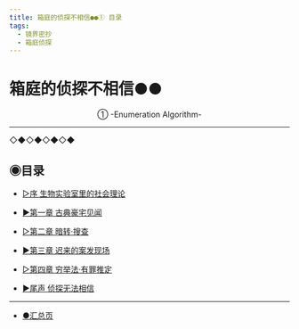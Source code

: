 ```yaml
---
title: 箱庭的侦探不相信●●① 目录
tags:
  - 镜界密抄
  - 箱庭侦探
---
```


# 箱庭的侦探不相信●●
<center>①  -Enumeration Algorithm-</center>


---
◇◆◇◆◇◆◇◆

## ◉目录


- [▷序  生物实验室里的社会理论](https://luciasnote.space/_posts/2020-10-31-%E7%AE%B1%E4%BE%A61-%E5%BA%8F/)

- [▶第一章  古典豪宅见闻](https://luciasnote.space/_posts/2020-10-31-%E7%AE%B1%E4%BE%A61Ch1/)

- [▷第二章  暗转·搜查](https://luciasnote.space/_posts/2020-10-31-%E7%AE%B1%E4%BE%A61Ch2/)

- [▶第三章  迟来的案发现场](https://luciasnote.space/_posts/2020-10-31-%E7%AE%B1%E4%BE%A61Ch3/)

- [▷第四章  穷举法·有罪推定](https://luciasnote.space/_posts/2020-10-31-%E7%AE%B1%E4%BE%A61Ch4/)

- [▶尾声  侦探无法相信](https://luciasnote.space/_posts/2020-10-31-%E7%AE%B1%E4%BE%A61%E5%B0%BE/)


---

  - [●汇总页](https://luciasnote.space/_posts/2020-10-29-%E7%AE%B1%E4%BE%A6%E6%B1%87%E6%80%BB%E9%A1%B5/)
